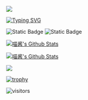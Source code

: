 ![](https://count.getloli.com/get/@codeacg.github.readme?theme=rule34)

[![Typing SVG](https://readme-typing-svg.demolab.com?font=Fira+Code&pause=1000&random=false&width=435&lines=fmt.Println(%22%E9%99%A2%E9%95%BF%E6%8A%80%E6%9C%AF%22);How+vexingly+quick+daft+zebras+jump)](https://git.io/typing-svg)

![Static Badge](https://img.shields.io/badge/Windows-11-E89AAA)
![Static Badge](https://img.shields.io/badge/Go-1.22.1-0000FF)

[![喵酱's Github Stats](https://github-readme-stats.vercel.app/api?username=gpjdean&theme=calm&show_icons=true)](https://github.com/anuraghazra/github-readme-stats)
​

[![喵酱's Github Stats](https://github-readme-stats.vercel.app/api/top-langs/?username=gpjdean&theme=calm&langs_count=6&layout=compact)](https://github.com/anuraghazra/github-readme-stats)


![](https://metrics.lecoq.io/codeacg?template=classic&config.timezone=Asia%2FBeiJing)



[![trophy](https://github-profile-trophy.vercel.app/?username=gpjdean)](https://github.com/ryo-ma/github-profile-trophy)


![visitors](https://visitor-badge.glitch.me/badge?page_id=codeacg=green&right_color=red)

